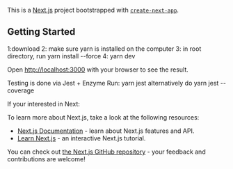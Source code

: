 This is a [Next.js](https://nextjs.org/) project bootstrapped with [`create-next-app`](https://github.com/vercel/next.js/tree/canary/packages/create-next-app).

## Getting Started

1:download
2: make sure yarn is installed on the computer
3: in root directory, run yarn install --force
4: yarn dev

Open [http://localhost:3000](http://localhost:3000) with your browser to see the result.

Testing is done via Jest + Enzyme
Run: yarn jest
alternatively do yarn jest --coverage

If your interested in Next:

To learn more about Next.js, take a look at the following resources:

- [Next.js Documentation](https://nextjs.org/docs) - learn about Next.js features and API.
- [Learn Next.js](https://nextjs.org/learn) - an interactive Next.js tutorial.

You can check out [the Next.js GitHub repository](https://github.com/vercel/next.js/) - your feedback and contributions are welcome!
